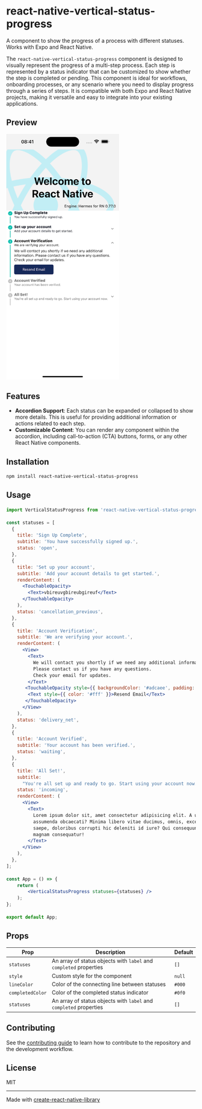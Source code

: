 # react-native-vertical-status-progress

A component to show the progress of a process with different statuses. Works with Expo and React Native.

The `react-native-vertical-status-progress` component is designed to visually represent the progress of a multi-step process. Each step is represented by a status indicator that can be customized to show whether the step is completed or pending. This component is ideal for workflows, onboarding processes, or any scenario where you need to display progress through a series of steps.
It is compatible with both Expo and React Native projects, making it versatile and easy to integrate into your existing applications.

## Preview

<img src="./imgs/vertical-status-progress.png" alt="Vertical Status Progress" width="300" />

## Features

- **Accordion Support**: Each status can be expanded or collapsed to show more details. This is useful for providing additional information or actions related to each step.
- **Customizable Content**: You can render any component within the accordion, including call-to-action (CTA) buttons, forms, or any other React Native components.

## Installation

```sh
npm install react-native-vertical-status-progress
```

## Usage

```jsx
import VerticalStatusProgress from 'react-native-vertical-status-progress';

const statuses = [
  {
    title: 'Sign Up Complete',
    subtitle: 'You have successfully signed up.',
    status: 'open',
  },
  {
    title: 'Set up your account',
    subtitle: 'Add your account details to get started.',
    renderContent: (
      <TouchableOpacity>
        <Text>vbireuvgbireubgireuf</Text>
      </TouchableOpacity>
    ),
    status: 'cancellation_previous',
  },
  {
    title: 'Account Verification',
    subtitle: 'We are verifying your account.',
    renderContent: (
      <View>
        <Text>
          We will contact you shortly if we need any additional information.
          Please contact us if you have any questions.
          Check your email for updates.
        </Text>
       <TouchableOpacity style={{ backgroundColor: '#adcaee', padding: 10, borderRadius: 5, width: 150, alignItems: 'center', marginTop: 10 }}>
        <Text style={{ color: '#fff' }}>Resend Email</Text>
       </TouchableOpacity>
      </View>
    ),
    status: 'delivery_net',
  },
  {
    title: 'Account Verified',
    subtitle: 'Your account has been verified.',
    status: 'waiting',
  },
  {
    title: 'All Set!',
    subtitle:
      "You're all set up and ready to go. Start using your account now.",
    status: 'incoming',
    renderContent: (
      <View>
        <Text>
          Lorem ipsum dolor sit, amet consectetur adipisicing elit. A ullam
          assumenda obcaecati? Minima libero vitae ducimus, omnis, excepturi
          saepe, doloribus corrupti hic deleniti id iure? Qui consequuntur at
          magnam consequatur!
        </Text>
      </View>
    ),
  },
];

const App = () => {
    return (
        <VerticalStatusProgress statuses={statuses} />
    );
};

export default App;
```

## Props

| Prop       | Description                                      | Default   |
|------------|--------------------------------------------------|-----------|
| `statuses` | An array of status objects with `label` and `completed` properties | `[]`      |
| `style`    | Custom style for the component                   | `null`    |
| `lineColor`| Color of the connecting line between statuses    | `#000`    |
| `completedColor` | Color of the completed status indicator    | `#0f0`    |
| `statuses`        | An array of status objects with `label` and `completed` properties | `[]`      |


## Contributing

See the [contributing guide](CONTRIBUTING.md) to learn how to contribute to the repository and the development workflow.

## License

MIT

---

Made with [create-react-native-library](https://github.com/callstack/react-native-builder-bob)
